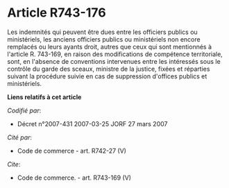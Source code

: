 # Article R743-176

Les indemnités qui peuvent être dues entre les officiers publics ou ministériels, les anciens officiers publics ou
ministériels non encore remplacés ou leurs ayants droit, autres que ceux qui sont mentionnés à l'article R. 743-169, en
raison des modifications de compétence territoriale, sont, en l'absence de conventions intervenues entre les intéressés sous
le contrôle du garde des sceaux, ministre de la justice, fixées et réparties suivant la procédure suivie en cas de
suppression d'offices publics et ministériels.

**Liens relatifs à cet article**

_Codifié par_:

  - Décret n°2007-431 2007-03-25 JORF 27 mars 2007

_Cité par_:

  - Code de commerce - art. R742-27 (V)

_Cite_:

  - Code de commerce. - art. R743-169 (V)
